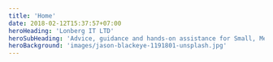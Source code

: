 ```yaml
---
title: 'Home'
date: 2018-02-12T15:37:57+07:00
heroHeading: 'Lonberg IT LTD'
heroSubHeading: 'Advice, guidance and hands-on assistance for Small, Medium and Enterprise customers on their Public Cloud enablement, setup and security controls.'
heroBackground: 'images/jason-blackeye-1191801-unsplash.jpg'
---
```

